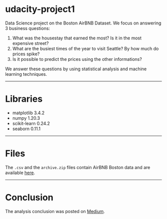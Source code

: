 # udacity-project1

Data Science project on the Boston AirBNB Dataset. We focus on answering 3 business questions:

1. What was the housestay that earned the most? Is it in the most expensive street? 
2. What are the busiest times of the year to visit Seattle? By how much do prices spike?
3. Is it possible to predict the prices using the other informations?

We answer these questions by using statistical analysis and machine learning techniques.

---
# Libraries
* matplotlib                3.4.2
* numpy                     1.20.3
* scikit-learn              0.24.2
* seaborn                   0.11.1

---
# Files
The `.csv` and the `archive.zip` files contain AirBNB Boston data and are available [here](https://www.kaggle.com/airbnb/boston).

---
# Conclusion
The analysis conclusion was posted on [Medium](http).
